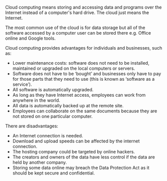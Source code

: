 Cloud computing means storing and accessing data and programs over the Internet instead of a computer's hard drive. The cloud just means the Internet.

The most common use of the cloud is for data storage but all of the software accessed by a computer user can be stored there e.g. Office online and Google tools.

Cloud computing provides advantages for individuals and businesses, such as:

- Lower maintenance costs: software does not need to be installed, maintained or upgraded on the local computers or servers.
- Software does not have to be ‘bought’ and businesses only have to pay for those parts that they need to use (this is known as ‘software as a service’).
- All software is automatically upgraded.
- As long as they have Internet access, employees can work from anywhere in the world.
- All data is automatically backed up at the remote site.
- Employees can collaborate on the same documents because they are not stored on one particular computer.

There are disadvantages:

- An Internet connection is needed.
- Download and upload speeds can be affected by the internet connection.
- The hosting company could be targeted by online hackers.
- The creators and owners of the data have less control if the data are held by another company.
- Storing some data online may breach the Data Protection Act as it should be kept secure and confidential.
